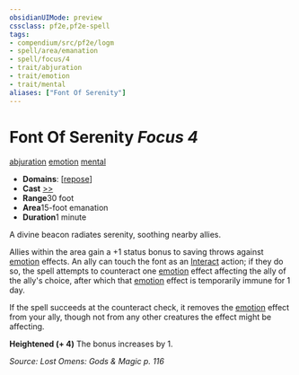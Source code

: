 ```yaml
---
obsidianUIMode: preview
cssclass: pf2e,pf2e-spell
tags:
- compendium/src/pf2e/logm
- spell/area/emanation
- spell/focus/4
- trait/abjuration
- trait/emotion
- trait/mental
aliases: ["Font Of Serenity"]
---
```

# Font Of Serenity *Focus 4*   
[abjuration](../../rules/traits/abjuration.md)  [emotion](../../rules/traits/emotion.md)  [mental](../../rules/traits/mental.md)  

- **Domains**: [[repose](../setting/domains.md#Repose)]
- **Cast** [>>](../../rules/core-rulebook/chapter-9-playing-the-game.md#Actions "Two-Action") 
- **Range**30 foot
- **Area**15-foot emanation
- **Duration**1 minute

A divine beacon radiates serenity, soothing nearby allies.

Allies within the area gain a +1 status bonus to saving throws against [emotion](../../rules/traits/emotion.md) effects. An ally can touch the font as an [Interact](../../rules/actions/interact.md) action; if they do so, the spell attempts to counteract one [emotion](../../rules/traits/emotion.md) effect affecting the ally of the ally's choice, after which that [emotion](../../rules/traits/emotion.md) effect is temporarily immune for 1 day.

If the spell succeeds at the counteract check, it removes the [emotion](../../rules/traits/emotion.md) effect from your ally, though not from any other creatures the effect might be affecting.

**Heightened (+ 4)** The bonus increases by 1.

*Source: Lost Omens: Gods & Magic p. 116*